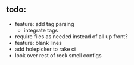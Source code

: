 todo:
---

* feature: add tag parsing
  - integrate tags
* require files as needed instead of all up front?
* feature: blank lines
* add holepicker to rake ci
* look over rest of reek smell configs

